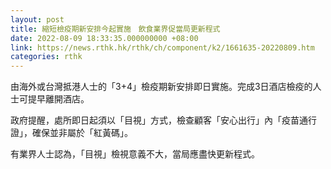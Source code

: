 ```yaml
---
layout: post
title: 縮短檢疫期新安排今起實施　飲食業界促當局更新程式
date: 2022-08-09 18:33:35.000000000 +08:00
link: https://news.rthk.hk/rthk/ch/component/k2/1661635-20220809.htm
categories: rthk
---
```


由海外或台灣抵港人士的「3+4」檢疫期新安排即日實施。完成3日酒店檢疫的人士可提早離開酒店。

政府提醒，處所即日起須以「目視」方式，檢查顧客「安心出行」內「疫苗通行證」，確保並非屬於「紅黃碼」。

有業界人士認為，「目視」檢視意義不大，當局應盡快更新程式。

